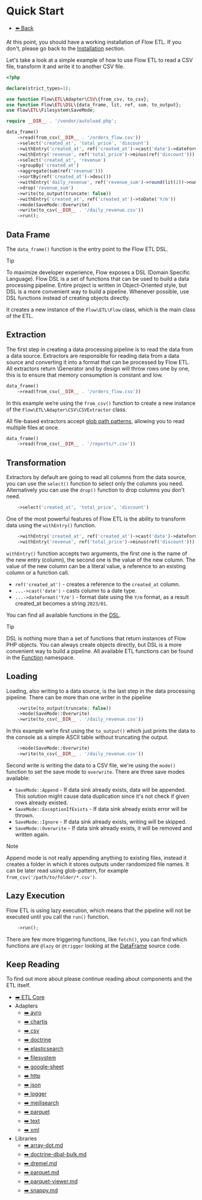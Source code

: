 # Quick Start 

- [⬅️️ Back](installation.md)

At this point, you should have a working installation of Flow ETL. If you don't, please go back to the [Installation](installation.md) section.

Let's take a look at a simple example of how to use Flow ETL to read a CSV file, transform it and write it to another CSV file.

```php
<?php

declare(strict_types=1);

use function Flow\ETL\Adapter\CSV\{from_csv, to_csv};
use function Flow\ETL\DSL\{data_frame, lit, ref, sum, to_output};
use Flow\ETL\Filesystem\SaveMode;

require __DIR__ . '/vendor/autoload.php';

data_frame()
    ->read(from_csv(__DIR__ . '/orders_flow.csv'))
    ->select('created_at', 'total_price', 'discount')
    ->withEntry('created_at', ref('created_at')->cast('date')->dateFormat('Y/m'))
    ->withEntry('revenue', ref('total_price')->minus(ref('discount')))
    ->select('created_at', 'revenue')
    ->groupBy('created_at')
    ->aggregate(sum(ref('revenue')))
    ->sortBy(ref('created_at')->desc())
    ->withEntry('daily_revenue', ref('revenue_sum')->round(lit(2))->numberFormat(lit(2)))
    ->drop('revenue_sum')
    ->write(to_output(truncate: false))
    ->withEntry('created_at', ref('created_at')->toDate('Y/m'))
    ->mode(SaveMode::Overwrite)
    ->write(to_csv(__DIR__ . '/daily_revenue.csv'))
    ->run();
```

## Data Frame 

The `data_frame()` function is the entry point to the Flow ETL DSL. 

> [!TIP]
> To maximize developer experience, Flow exposes a DSL (Domain Specific Language).
> Flow DSL is a set of functions that can be used to build a data processing pipeline.
> Entire project is written in Object-Oriented style, but DSL is a more convenient way to build a pipeline.
> Whenever possible, use DSL functions instead of creating objects directly.

It creates a new instance of the `Flow\ETL\Flow` class, which is the main class of the ETL. 

## Extraction

The first step in creating a data processing pipeline is to read the data from a data source.
Extractors are responsible for reading data from a data source and converting it into a format that can be processed by Flow ETL.
All extractors return \Generator and by design will throw rows one by one, this is to ensure that memory consumption is constant and low.

```php
data_frame()
    ->read(from_csv(__DIR__ . '/orders_flow.csv'))
```

In this example we’re using the `from_csv()` function to create a new instance of the `Flow\ETL\Adapter\CSV\CSVExtractor` class.

All file-based extractors accept [glob path patterns](https://github.com/webmozarts/glob), allowing you to read multiple files at once.

```php
data_frame()
    ->read(from_csv(__DIR__ . '/reports/*.csv'))
```  

## Transformation

Extractors by default are going to read all columns from the data source, you can use the `select()` function to select only the columns you need.
Alternatively you can use the `drop()` function to drop columns you don't need.

```php
    ->select('created_at', 'total_price', 'discount')
```

One of the most powerful features of Flow ETL is the ability to transform data using the `withEntry()` function.

```php
    ->withEntry('created_at', ref('created_at')->cast('date')->dateFormat('Y/m'))
    ->withEntry('revenue', ref('total_price')->minus(ref('discount')))
```

`withEntry()` function accepts two arguments, the first one is the name of the new entry (column), the second one is the value of the new column.
The value of the new column can be a literal value, a reference to an existing column or a function call.

- `ref('created_at')` - creates a reference to the `created_at` column.
- `...->cast('date')` - casts column to a date type.
- `...->dateFormat('Y/m')` - format date using the `Y/m` format, as a result created_at becomes a string `2023/01`.

You can find all available functions in the [DSL](../src/core/etl/src/Flow/ETL/DSL/functions.php).

> [!TIP]
> DSL is nothing more than a set of functions that return instances of Flow PHP objects. 
> You can always create objects directly, but DSL is a more convenient way to build a pipeline.
> All available ETL functions can be found in the [Function](../src/core/etl/src/Flow/ETL/Function) namespace.

## Loading

Loading, also writing to a data source, is the last step in the data processing pipeline.
There can be more than one writer in the pipeline

```php
    ->write(to_output(truncate: false))
    ->mode(SaveMode::Overwrite)
    ->write(to_csv(__DIR__ . '/daily_revenue.csv'))
```

In this example we’re first using the `to_output()` which just prints the data to the console as a simple ASCII table without
truncating the output.

```php
    ->mode(SaveMode::Overwrite)
    ->write(to_csv(__DIR__ . '/daily_revenue.csv'))
```

Second write is writing the data to a CSV file, we're using the `mode()` function to set the save mode to `overwrite`.
There are three save modes available:

- `SaveMode::Append` - If data sink already exists, data will be appended. This solution might cause data duplication since it's not check if given rows already existed.
- `SaveMode::ExceptionIfExists` - If data sink already exists error will be thrown.
- `SaveMode::Ignore` - If data sink already exists, writing will be skipped.
- `SaveMode::Overwrite` - If data sink already exists, it will be removed and written again.

> [!NOTE]
> Append mode is not really appending anything to existing files, instead it creates a folder in which it stores outputs under randomized file names. 
> It can be later read using glob-pattern, for example `from_csv('/path/to/folder/*.csv')`.

## Lazy Execution

Flow ETL is using lazy execution, which means that the pipeline will not be executed until you call the `run()` function.

```php
    ->run();
```

There are few more triggering functions, like `fetch()`, you can find which functions are `@lazy` or `@trigger` looking at
the [DataFrame](../src/core/etl/src/Flow/ETL/DataFrame.php) source code.
      
## Keep Reading
                     
To find out more about please continue reading about components and the ETL itself.

- [➡️ ETL Core](components/core/core.md)
- Adapters
  - [➡️ avro](components/adapters/avro.md)
  - [➡️ chartjs](components/adapters/chartjs.md)
  - [➡️ csv](components/adapters/csv.md)
  - [➡️ doctrine](components/adapters/doctrine.md)
  - [➡️ elasticsearch](components/adapters/elasticsearch.md)
  - [➡️ filesystem](components/adapters/filesystem.md)
  - [➡️ google-sheet](components/adapters/google-sheet.md)
  - [➡️ http](components/adapters/http.md)
  - [➡️ json](components/adapters/json.md)
  - [➡️ logger](components/adapters/logger.md)
  - [➡️ meilisearch](components/adapters/meilisearch.md)
  - [➡️ parquet](components/adapters/parquet.md)
  - [➡️ text](components/adapters/text.md)
  - [➡️ xml](components/adapters/xml.md)
- Libraries
  - [➡️ array-dot.md](components/libs/array-dot.md)
  - [➡️ doctrine-dbal-bulk.md](components/libs/doctrine-dbal-bulk.md)
  - [➡️ dremel.md](components/libs/dremel.md)
  - [➡️ parquet.md](components/libs/parquet.md)
  - [➡️ parquet-viewer.md](components/libs/parquet-viewer.md)
  - [➡️ snappy.md](components/libs/snappy.md)